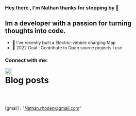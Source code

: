 ### Hey there , I'm Nathan thanks for stopping by 👋

## Im a developer with a passion for turning thoughts into code.
- 🔋 I've recently built a Electric-vehicle charging Map 
- 🥅 2022 Goal : Contribute to Open source projects I use 

### Connect with me:

[<img align="left" alt="nathanRhoden | LinkedIn" width="22px" src="https://cdn.jsdelivr.net/npm/simple-icons@v7/icons/linkedin.svg" />][linkedin]

# Blog posts
<!-- BLOG-POST-LIST:START -->
<!-- BLOG-POST-LIST:END -->

<br />
<br />

[linkedin]: https://www.linkedin.com/in/nathan-rhoden-99b321a8
[gmail] : "Nathan.rhoden@gmail.com"